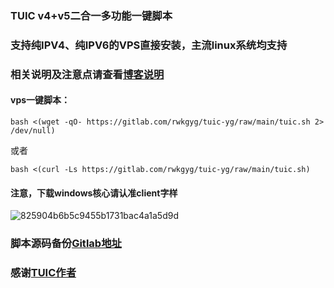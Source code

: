 ### TUIC v4+v5二合一多功能一键脚本

### 支持纯IPV4、纯IPV6的VPS直接安装，主流linux系统均支持

### 相关说明及注意点请查看[博客说明](https://ygkkk.blogspot.com/2022/11/tuic-yg-youtube.html)

#### vps一键脚本：
```
bash <(wget -qO- https://gitlab.com/rwkgyg/tuic-yg/raw/main/tuic.sh 2> /dev/null)
```
或者
```
bash <(curl -Ls https://gitlab.com/rwkgyg/tuic-yg/raw/main/tuic.sh)
```

#### 注意，下载windows核心请认准client字样

![825904b6b5c9455b1731bac4a1a5d9d](https://github.com/yonggekkk/Tuic-yg/assets/121604513/c4c63c1d-a2f3-4985-b2f2-609d9c05e3ab)


### 脚本源码备份[Gitlab地址](https://gitlab.com/rwkgyg/tuic-yg)

### 感谢[TUIC作者](https://github.com/EAimTY/tuic)
